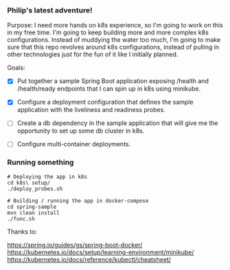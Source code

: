 ### Philip's latest adventure!

Purpose: I need more hands on k8s experience, so I'm going to work on this in my free time. I'm going to keep building
more and more complex k8s configurations. Instead of muddying the water too much, I'm going to make sure that this repo
revolves around k8s configurations, instead of pulling in other technologies just for the fun of it like I 
initially planned.

Goals: 

- [x] Put together a sample Spring Boot application exposing /health and /health/ready endpoints that I can 
spin up in k8s using minikube. 

- [x] Configure a deployment configuration that defines the sample application with the liveliness and readiness probes.

- [ ] Create a db dependency in the sample application that will give me the opportunity to set up some db cluster in 
k8s.

- [ ] Configure multi-container deployments. 

### Running something

```shell script
# Deploying the app in k8s 
cd k8s\ setup/
./deploy_probes.sh

# Building / running the app in docker-compose
cd spring-sample
mvn clean install
./func.sh
```

Thanks to:

https://spring.io/guides/gs/spring-boot-docker/
https://kubernetes.io/docs/setup/learning-environment/minikube/
https://kubernetes.io/docs/reference/kubectl/cheatsheet/